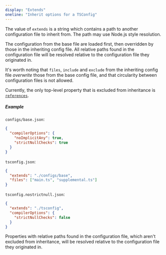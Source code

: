 ```yaml
---
display: "Extends"
oneline: "Inherit options for a TSConfig"
---
```


The value of `extends` is a string which contains a path to another configuration file to inherit from.
The path may use Node.js style resolution.

The configuration from the base file are loaded first, then overridden by those in the inheriting config file. All relative paths found in the configuration file will be resolved relative to the configuration file they originated in.

It's worth noting that `files`, `include` and `exclude` from the inheriting config file _overwrite_ those from the
base config file, and that circularity between configuration files is not allowed.

Currently, the only top-level property that is excluded from inheritance is [`references`](#references).

##### Example

`configs/base.json`:

```json
{
  "compilerOptions": {
    "noImplicitAny": true,
    "strictNullChecks": true
  }
}
```

`tsconfig.json`:

```json
{
  "extends": "./configs/base",
  "files": ["main.ts", "supplemental.ts"]
}
```

`tsconfig.nostrictnull.json`:

```json
{
  "extends": "./tsconfig",
  "compilerOptions": {
    "strictNullChecks": false
  }
}
```

Properties with relative paths found in the configuration file, which aren't excluded from inheritance, will be resolved relative to the configuration file they originated in.
